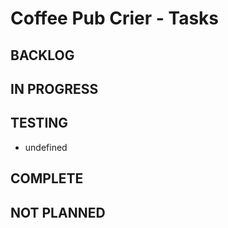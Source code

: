# Coffee Pub Crier - Tasks

## BACKLOG

## IN PROGRESS

## TESTING
- undefined

## COMPLETE

## NOT PLANNED

